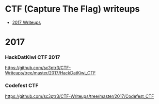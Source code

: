 # CTF (Capture The Flag) writeups

- [2017 Writeups](#2017)

# 2017
### HackDatKiwi CTF 2017
https://github.com/sc3ptr3/CTF-Writeups/tree/master/2017/HackDatKiwi_CTF

### Codefest CTF
https://github.com/sc3ptr3/CTF-Writeups/tree/master/2017/Codefest_CTF
